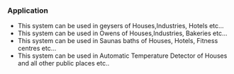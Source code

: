 ### Application
* This system can be used in geysers of Houses,Industries, Hotels etc...
* This system can be used in Owens of Houses,Industries, Bakeries etc...
* This system can be used in Saunas baths of Houses, Hotels, Fitness centres etc...
* This system can be used in Automatic Temperature Detector of Houses and all other public places etc..
